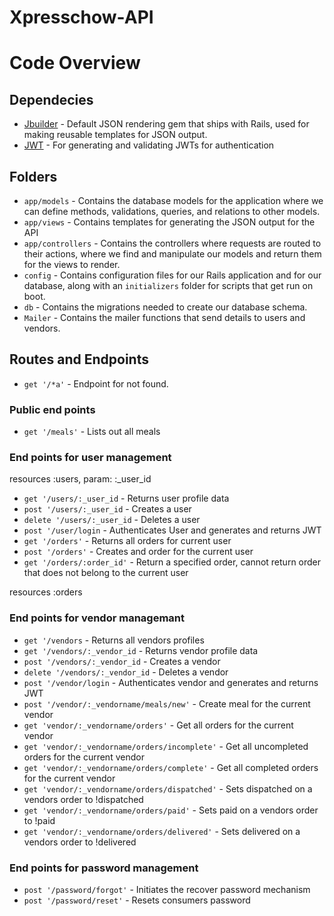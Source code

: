 # Xpresschow-API

# Code Overview

## Dependecies
- [Jbuilder](https://github.com/rails/jbuilder) - Default JSON rendering gem that ships with Rails, used for making reusable templates for JSON output.
- [JWT](https://github.com/jwt/ruby-jwt) - For generating and validating JWTs for authentication

## Folders

- `app/models` - Contains the database models for the application where we can define methods, validations, queries, and relations to other models.
- `app/views` - Contains templates for generating the JSON output for the API
- `app/controllers` - Contains the controllers where requests are routed to their actions, where we find and manipulate our models and return them for the views to render.
- `config` - Contains configuration files for our Rails application and for our database, along with an `initializers` folder for scripts that get run on boot.
- `db` - Contains the migrations needed to create our database schema.
- `Mailer` - Contains the mailer functions that send details to users and vendors.

## Routes and Endpoints

- `get '/*a'` - Endpoint for not found.

### Public end points
- `get '/meals'` - Lists out all meals

### End points for user management
resources :users, param: :_user_id
- `get '/users/:_user_id` - Returns user profile data
- `post '/users/:_user_id` - Creates a user
- `delete '/users/:_user_id` - Deletes a user
- `post '/user/login` - Authenticates User and generates and returns JWT
- `get '/orders'` - Returns all orders for current user
- `post '/orders'` - Creates and order for the current user
- `get '/orders/:order_id'` - Return a specified order, cannot return order that does not belong to the current user

resources :orders

### End points for vendor managemant
- `get '/vendors` - Returns all vendors profiles
- `get '/vendors/:_vendor_id` - Returns vendor profile data
- `post '/vendors/:_vendor_id` - Creates a vendor
- `delete '/vendors/:_vendor_id` - Deletes a vendor
- `post '/vendor/login` - Authenticates vendor and generates and returns JWT
- `post '/vendor/:_vendorname/meals/new'` - Create meal for the current vendor
- `get 'vendor/:_vendorname/orders'` - Get all orders for the current vendor
- `get 'vendor/:_vendorname/orders/incomplete'` - Get all uncompleted orders for the current vendor
- `get 'vendor/:_vendorname/orders/complete'` - Get all completed orders for the current vendor
- `get 'vendor/:_vendorname/orders/dispatched'` - Sets dispatched on a vendors order to !dispatched
- `get 'vendor/:_vendorname/orders/paid'` - Sets paid on a vendors order to !paid
- `get 'vendor/:_vendorname/orders/delivered'` - Sets delivered on a vendors order to !delivered

### End points for password management
- `post '/password/forgot'` - Initiates the recover password mechanism
- `post '/password/reset'` -  Resets consumers password

